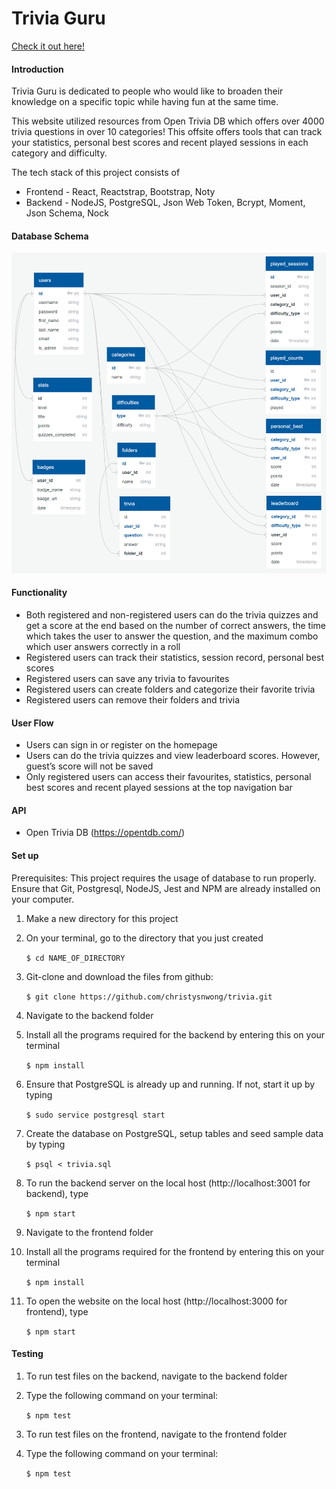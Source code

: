 # Trivia Guru
[Check it out here!](https://triviaguru.surge.sh/)

#### Introduction

Trivia Guru is dedicated to people who would like to broaden their knowledge on a specific topic while having fun at the same time.

This website utilized resources from Open Trivia DB which offers over 4000 trivia questions in over 10 categories! This offsite offers tools that can track your statistics, personal best scores and recent played sessions in each category and difficulty.

The tech stack of this project consists of 
- Frontend - React, Reactstrap, Bootstrap, Noty
- Backend - NodeJS, PostgreSQL, Json Web Token, Bcrypt, Moment, Json Schema, Nock

#### Database Schema

![](schemas.png)

#### Functionality

* Both registered and non-registered users can do the trivia quizzes and get a score at the end based on the number of correct answers, the time which takes the user to answer the question, and the maximum combo which user answers correctly in a roll
* Registered users can track their statistics, session record, personal best scores 
* Registered users can save any trivia to favourites
* Registered users can create folders and categorize their favorite trivia
* Registered users can remove their folders and trivia 

#### User Flow

* Users can sign in or register on the homepage
* Users can do the trivia quizzes and view leaderboard scores. However, guest’s score will not be saved
* Only registered users can access their favourites, statistics, personal best scores and recent played sessions at the top navigation bar


#### API

* Open Trivia DB (https://opentdb.com/)


#### Set up

Prerequisites: This project requires the usage of database to run properly. Ensure that Git, Postgresql, NodeJS, Jest and NPM are already installed on your computer.

1. Make a new directory for this project
2. On your terminal, go to the directory that you just created

    `$ cd NAME_OF_DIRECTORY`

3. Git-clone and download the files from github:
    
    `$ git clone https://github.com/christysnwong/trivia.git`

4. Navigate to the backend folder
5. Install all the programs required for the backend by entering this on your terminal
    
    `$ npm install`

6. Ensure that PostgreSQL is already up and running. If not, start it up by typing
    
    `$ sudo service postgresql start` 

7. Create the database on PostgreSQL, setup tables and seed sample data by typing
    
    `$ psql < trivia.sql`

8. To run the backend server on the local host (http://localhost:3001 for backend), type
    
    `$ npm start`

9. Navigate to the frontend folder
10. Install all the programs required for the frontend by entering this on your terminal
    
    `$ npm install` 

11. To open the website on the local host (http://localhost:3000 for frontend), type 
    
    `$ npm start`


#### Testing

1. To run test files on the backend, navigate to the backend folder
2. Type the following command on your terminal:
    
    `$ npm test`

3. To run test files on the frontend, navigate to the frontend folder
4. Type the following command on your terminal:
    
    `$ npm test`